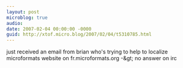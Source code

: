 ```yaml
---
layout: post
microblog: true
audio: 
date: 2007-02-04 00:00:00 -0000
guid: http://xtof.micro.blog/2007/02/04/t5310785.html
---
```

just received an email from brian who's trying to help to localize microformats website on fr.microformats.org -&amp;gt; no answer on irc
